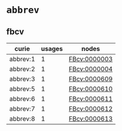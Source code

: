# `abbrev`

## fbcv

| curie    |   usages | nodes                                               |
|----------|----------|-----------------------------------------------------|
| abbrev:1 |        1 | [FBcv:0000003](https://bioregistry.io/FBcv:0000003) |
| abbrev:2 |        1 | [FBcv:0000004](https://bioregistry.io/FBcv:0000004) |
| abbrev:3 |        1 | [FBcv:0000609](https://bioregistry.io/FBcv:0000609) |
| abbrev:5 |        1 | [FBcv:0000610](https://bioregistry.io/FBcv:0000610) |
| abbrev:6 |        1 | [FBcv:0000611](https://bioregistry.io/FBcv:0000611) |
| abbrev:7 |        1 | [FBcv:0000612](https://bioregistry.io/FBcv:0000612) |
| abbrev:8 |        1 | [FBcv:0000613](https://bioregistry.io/FBcv:0000613) |

